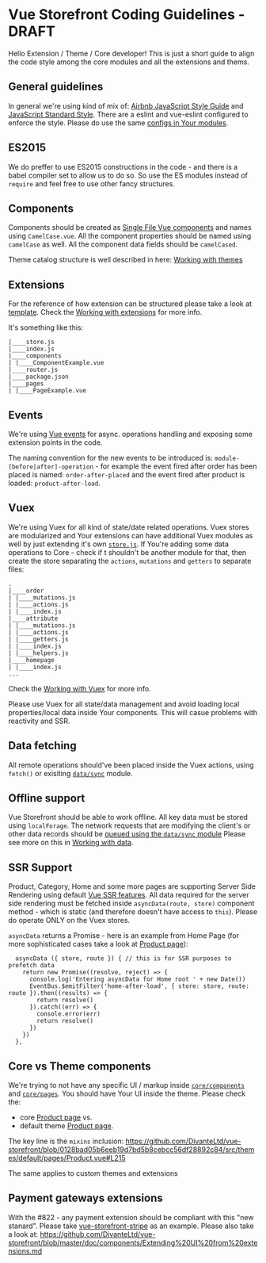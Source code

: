 # Vue Storefront Coding Guidelines - DRAFT

Hello Extension / Theme / Core developer! This is just a short guide to align the code style among the core modules and all the extensions and thems.

## General guidelines
In general we're using kind of mix of: [Airbnb JavaScript Style Guide](https://github.com/airbnb/javascript) and [JavaScript Standard Style](https://github.com/feross/standard/blob/master/RULES.md#javascript-standard-style). There are a eslint and vue-eslint configured to enforce the style. Please do use the same [configs in Your modules](https://github.com/DivanteLtd/vue-storefront/blob/master/.eslintrc.js). 

## ES2015
We do preffer to use ES2015 constructions in the code - and there is a babel compiler set to allow us to do so. So use the ES modules instead of `require` and feel free to use other fancy structures.

## Components
Components should be created as [Single File Vue components](https://vuejs.org/v2/guide/single-file-components.html) and names using `CamelCase.vue`.
All the component properties should be named using `camelCase` as well.
All the component data fields should be `camelCased`.

Theme catalog structure is well described in here: [Working with themes](https://github.com/DivanteLtd/vue-storefront/blob/master/doc/themes/Working%20with%20themes.md)

## Extensions
For the reference of how extension can be structured please take a look at [template](https://github.com/DivanteLtd/vue-storefront/tree/develop/src/extensions/template).
Check the [Working with extensions](https://github.com/DivanteLtd/vue-storefront/blob/develop/doc/extensions/Working%20with%20extensions.md) for more info.

It's something like this:

```
|____store.js
|____index.js
|____components
| |____ComponentExample.vue
|____router.js
|____package.json
|____pages
| |____PageExample.vue
```

## Events
We're using [Vue events](https://vuejs.org/v2/guide/events.html) for async. operations handling and exposing some extension points in the code.

The naming convention for the new events to be introduced is:
`module-[before|after]-operation` - for example the event fired after order has been placed is named: `order-after-placed` and the event fired after product is loaded: `product-after-load`. 

## Vuex
We're using Vuex for all kind of state/date related operations. Vuex stores are modularized and Your extensions can have additional Vuex modules as well by just extending it's own [`store.js`](https://github.com/DivanteLtd/vue-storefront/tree/master/src/extensions/custom_extension).
If You're adding some data operations to Core - check if t shouldn't be another module for that, then create the store separating the `actions`, `mutations` and `getters` to separate files:

```
.
|____order
| |____mutations.js
| |____actions.js
| |____index.js
|____attribute
| |____mutations.js
| |____actions.js
| |____getters.js
| |____index.js
| |____helpers.js
|____homepage
| |____index.js
...
```
Check the [Working with Vuex](https://github.com/DivanteLtd/vue-storefront/blob/develop/doc/data/Working%20with%20Vuex.md) for more info.

Please use Vuex for all state/data management and avoid loading local properties/local data inside Your components. This will casue problems with reactivity and SSR.

## Data fetching
All remote operations should've been placed inside the Vuex actions, using `fetch()` or exisiting [`data/sync`](https://github.com/DivanteLtd/vue-storefront/blob/develop/doc/data/Sync%20Store.md) module.

## Offline support
Vue Storefront should be able to work offline. All key data must be stored using `localForage`. The network requests that are modifying the client's or other data records should be [queued using the `data/sync` module](https://github.com/DivanteLtd/vue-storefront/blob/develop/doc/data/Sync%20Store.md) Please see more on this in [Working with data](https://github.com/DivanteLtd/vue-storefront/blob/0128bad05b6eeb19d7bd5b8cebcc56df28892c84/doc/Working%20with%20data.md).

## SSR Support
Product, Category, Home and some more pages are supporting Server Side Rendering using default [Vue SSR features](https://vuejs.org/v2/guide/ssr.html).
All data required for the server side rendering must be fetched inside `asyncData(route, store)` component method - which is static (and therefore doesn't have access to `this`). Please do operate ONLY on the Vuex stores.

`asyncData` returns a Promise - here is an example from Home Page (for more sophisticated cases take a look at [Product page](https://github.com/DivanteLtd/vue-storefront/blob/0128bad05b6eeb19d7bd5b8cebcc56df28892c84/core/pages/Product.vue#L144)):

```
  asyncData ({ store, route }) { // this is for SSR purposes to prefetch data
    return new Promise((resolve, reject) => {
      console.log('Entering asyncData for Home root ' + new Date())
      EventBus.$emitFilter('home-after-load', { store: store, route: route }).then((results) => {
        return resolve()
      }).catch((err) => {
        console.error(err)
        return resolve()
      })
    })
  },
```

## Core vs Theme components
We're trying to not have any specific UI / markup inside [`core/components`](https://github.com/DivanteLtd/vue-storefront/tree/0128bad05b6eeb19d7bd5b8cebcc56df28892c84/core/components) and [`core/pages`](https://github.com/DivanteLtd/vue-storefront/tree/0128bad05b6eeb19d7bd5b8cebcc56df28892c84/core/pages).
You should have Your UI inside the theme. Please check the:
- core [Product page](https://github.com/DivanteLtd/vue-storefront/blob/0128bad05b6eeb19d7bd5b8cebcc56df28892c84/core/pages/Product.vue)
vs.
- default theme [Product page](https://github.com/DivanteLtd/vue-storefront/blob/0128bad05b6eeb19d7bd5b8cebcc56df28892c84/src/themes/default/pages/Product.vue).

The key line is the `mixins` inclusion: https://github.com/DivanteLtd/vue-storefront/blob/0128bad05b6eeb19d7bd5b8cebcc56df28892c84/src/themes/default/pages/Product.vue#L215

The same applies to custom themes and extensions

## Payment gateways extensions
With the #822 - any payment extension should be compliant with this "new stanard". Please take [vue-storefront-stripe](https://github.com/develodesign/vue-storefront-stripe) as an example.
Please also take a look at: https://github.com/DivanteLtd/vue-storefront/blob/master/doc/components/Extending%20UI%20from%20extensions.md



